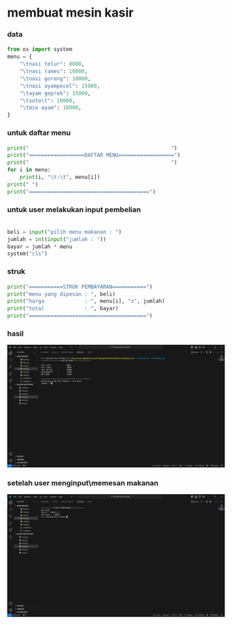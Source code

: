 # membuat mesin kasir

### data
```python
from os import system
menu = {
    "\tnasi telur": 8000,
    "\tnasi rames": 10000,
    "\tnasi goreng": 10000,
    "\tnasi ayampecel": 15000,
    "\tayam geprek": 15000,
    "\tsoto\t": 10000,
    "\tmie ayam": 18000,
}
```
### untuk daftar menu
```python
print("                                              ")
print("==================DAFTAR MENU==================")
print("                                              ")
for i in menu:
    print(i, "\t:\t", menu[i])
print(" ")
print("=======================================")
```
### untuk user melakukan input pembelian
```python

beli = input("pilih menu makanan : ")
jumlah = int(input("jumlah : "))
bayar = jumlah * menu
system("cls")
```
### struk
```python
print("===========STRUK PEMBAYARAN===========")
print("menu yang dipesan : ", beli)
print("harga             : ", menu[i], "x", jumlah)
print("total             : ", bayar)
print("======================================")
```
### hasil
![gambar](hh.png)

### setelah user menginput\memesan makanan
![gambar](ii.png)

